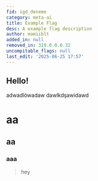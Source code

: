 ```yaml
---
fid: igd_deneme
category: meta-ai
title: Example Flag
desc: A example flag description
author: mamiiblt
added_in: null
removed_in: 319.0.0.0.32
uncompitable_flags: null
last_edit: '2025-06-25 17:57'
---
```


## Hello!

adwadlöwadaw
dawlkdşawidawd

# aa

## aa

### aaa

> hey
